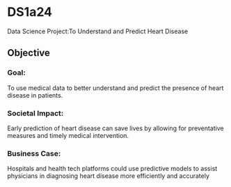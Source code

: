 # DS1a24
Data Science Project:To Understand and Predict Heart Disease
## Objective
### Goal: 
To use medical data to better understand and predict the presence of heart disease in patients.
### Societal Impact: 
Early prediction of heart disease can save lives by allowing for preventative measures and timely medical intervention.
### Business Case: 
Hospitals and health tech platforms could use predictive models to assist physicians in diagnosing heart disease more efficiently and accurately
